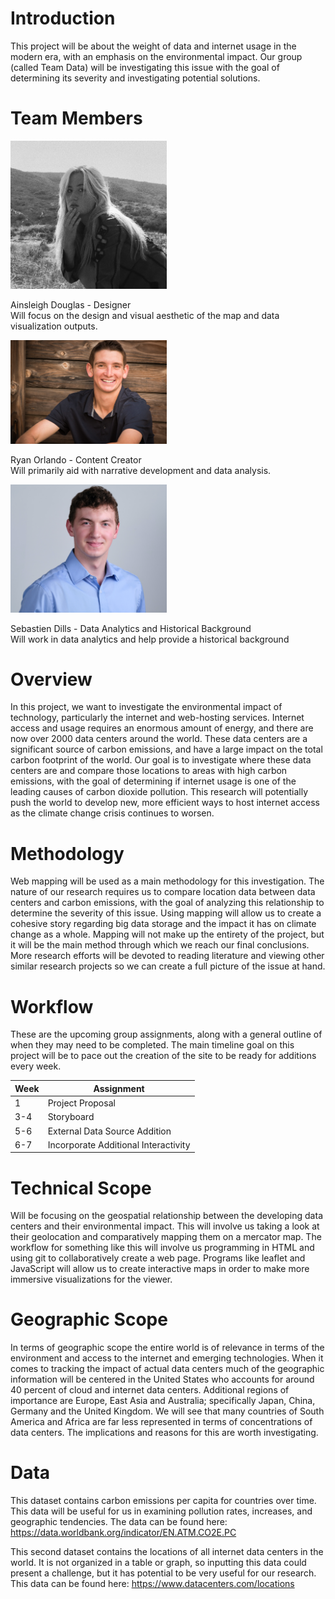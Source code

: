 
# Introduction
This project will be about the weight of data and internet usage in the modern era, with an emphasis on the environmental impact. Our group (called Team Data) will be investigating this issue with the goal of determining its severity and investigating potential solutions.
# Team Members

<img src = "https://github.com/ryanorlando/DH151-Project/blob/396721582cffd3521aa87da2a2c74b820973d362/profile%20photos/33A44E4A-C206-46D9-9508-245EFA8A486F-683AF7CF-FF79-4F64-91E1-7096E3E7D60C.jpg" width = "250">

Ainsleigh Douglas - Designer  
Will focus on the design and visual aesthetic of the map and data visualization outputs.

<img src = "https://github.com/ryanorlando/DH151-Project/blob/396721582cffd3521aa87da2a2c74b820973d362/profile%20photos/IMG_4117.jpg" width = "250">

Ryan Orlando - Content Creator  
Will primarily aid with narrative development and data analysis.

<img src = "https://github.com/ryanorlando/DH151-Project/blob/8622e4a100feea39ed027f2dde0d8a5a96b159cc/profile%20photos/IMG_1471%20copy.jpeg" width = "250">

Sebastien Dills - Data Analytics and Historical Background  
Will work in data analytics and help provide a historical background

# Overview
In this project, we want to investigate the environmental impact of technology, particularly the internet and web-hosting services. Internet access and usage requires an enormous amount of energy, and there are now over 2000 data centers around the world. These data centers are a significant source of carbon emissions, and have a large impact on the total carbon footprint of the world. Our goal is to investigate where these data centers are and compare those locations to areas with high carbon emissions, with the goal of determining if internet usage is one of the leading causes of carbon dioxide pollution. This research will potentially push the world to develop new, more efficient ways to host internet access as the climate change crisis continues to worsen.
# Methodology
Web mapping will be used as a main methodology for this investigation. The nature of our research requires us to compare location data between data centers and carbon emissions, with the goal of analyzing this relationship to determine the severity of this issue. Using mapping will allow us to create a cohesive story regarding big data storage and the impact it has on climate change as a whole. Mapping will not make up the entirety of the project, but it will be the main method through which we reach our final conclusions. More research efforts will be devoted to reading literature and viewing other similar research projects so we can create a full picture of the issue at hand.
# Workflow
These are the upcoming group assignments, along with a general outline of when they may need to be completed. The main timeline goal on this project will be to pace out the creation of the site to be ready for additions every week.

Week | Assignment
--- | ---
1 | Project Proposal
3-4 | Storyboard 
5-6 | External Data Source Addition
6-7 | Incorporate Additional Interactivity


# Technical Scope
Will be focusing on the geospatial relationship between the developing data centers and their environmental impact. This will involve us taking a look at their geolocation and comparatively mapping them on a mercator map. The workflow for something like this will involve us programming in HTML and using git to collaboratively create a web page. Programs like leaflet and JavaScript will allow us to create interactive maps in order to make more immersive visualizations for the viewer.
# Geographic Scope
In terms of geographic scope the entire world is of relevance in terms of the environment and access to the internet and emerging technologies. When it comes to tracking the impact of actual data centers much of the geographic information will be centered in the United States who accounts for around 40 percent of cloud and internet data centers. Additional regions of importance are Europe, East Asia and Australia; specifically Japan, China, Germany and the United Kingdom. We will see that many countries of South America and Africa are far less represented in terms of concentrations of data centers. The implications and reasons for this are worth investigating.
# Data
This dataset contains carbon emissions per capita for countries over time. This data will be useful for us in examining pollution rates, increases, and geographic tendencies. The data can be found here: https://data.worldbank.org/indicator/EN.ATM.CO2E.PC  

This second dataset contains the locations of all internet data centers in the world. It is not organized in a table or graph, so inputting this data could present a challenge, but it has potential to be very useful for our research. This data can be found here:  https://www.datacenters.com/locations
